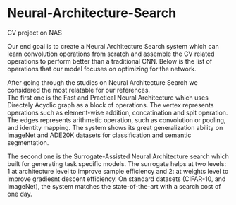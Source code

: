 # Neural-Architecture-Search
CV project on NAS 

Our end goal is to create a Neural Architecture Search system which can learn convolution operations from scratch 
and assemble the CV related operations to perform better than a traditional CNN. Below is the list of operations 
that our model focuses on optimizing for the network. 

After going through the studies on Neural Architecture Search we considered the most relatable for our references.  
The first one is the Fast and Practical Neural Architecture which uses Directely Acyclic graph as a block of 
operations. The vertex represents operations such as element-wise addition, concatination and spit operation.
The edges represents arithmetic operation, such as convolution or pooling, and identity mapping. The system 
shows its great generalization ability on ImageNet and ADE20K datasets for classification and semantic segmentation.

The second one is the Surrogate-Assisted Neural Architecture search which built for generating task specific models. 
The surrogate helps at two levels: 1 at architecture level to improve sample efficiency and 2: at weights level
to improve gradiesnt descent efficiency. On standard datasets (CIFAR-10, and ImageNet), the system matches the 
state-of-the-art with a search cost of one day.
